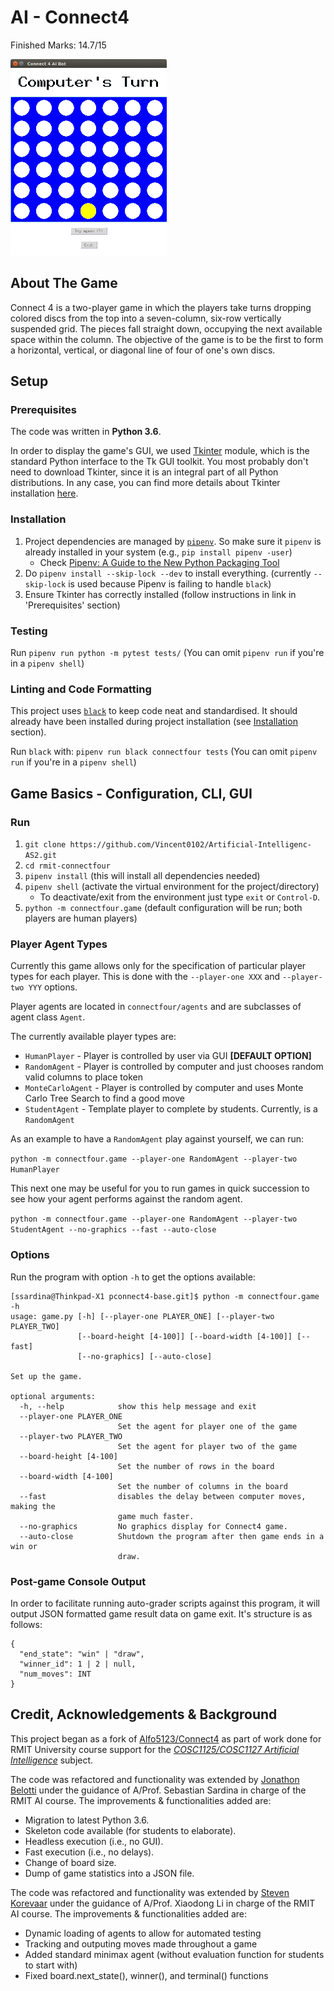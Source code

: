 # AI - Connect4

Finished Marks: 14.7/15

![screenshot](https://github.com/Vincent0102/Artificial-Intelligenc-AS2/blob/master/img/game_example-small.gif)

## About The Game

Connect 4 is a two-player game in which the players take turns dropping colored discs from the top into a seven-column, six-row vertically suspended grid. The pieces fall straight down, occupying the next available space within the column. The objective of the game is to be the first to form a horizontal, vertical, or diagonal line of four of one's own discs.


## Setup

### Prerequisites

The code was written in **Python 3.6**. 

In order to display the game's GUI, we used [Tkinter](https://docs.python.org/3/library/tkinter.html) module, which is the standard Python interface to the Tk GUI toolkit. 
You most probably don't need to download Tkinter, since it is an integral part of all Python distributions. In any case, you can find more details about Tkinter installation [here](http://ftp.ntua.gr/mirror/python/topics/tkinter/download.html).

### Installation

1. Project dependencies are managed by [`pipenv`](https://github.com/pypa/pipenv). So make sure it `pipenv` is already installed in your system (e.g., `pip install pipenv -user`)
     * Check [Pipenv: A Guide to the New Python Packaging Tool
](https://realpython.com/pipenv-guide)
2. Do `pipenv install --skip-lock --dev` to install everything. (currently `--skip-lock` is used because Pipenv is failing to handle `black`)
2. Ensure Tkinter has correctly installed (follow instructions in link in 'Prerequisites' section)

### Testing

Run `pipenv run python -m pytest tests/` (You can omit `pipenv run` if you're in a `pipenv shell`)

### Linting and Code Formatting

This project uses [`black`](https://github.com/ambv/black) to keep code neat and standardised. It should already have been installed during project installation (see [Installation](#installation) section).

Run `black` with: `pipenv run black connectfour tests` (You can omit `pipenv run` if you're in a `pipenv shell`)



## Game Basics - Configuration, CLI, GUI

### Run

1. `git clone https://github.com/Vincent0102/Artificial-Intelligenc-AS2.git`
2. `cd rmit-connectfour`
3. `pipenv install` (this will install all dependencies needed) 
4. `pipenv shell` (activate the virtual environment for the project/directory)
    * To deactivate/exit from the environment just type `exit` or `Control-D`.
4. `python -m connectfour.game` (default configuration will be run; both players are human players)


### Player Agent Types

Currently this game allows only for the specification of particular player types for each player. This is done with the `--player-one XXX` and `--player-two YYY` options. 

Player agents are located in `connectfour/agents` and are subclasses of agent class `Agent`.


The currently available player types are:

* `HumanPlayer` - Player is controlled by user via GUI **[DEFAULT OPTION]**
* `RandomAgent` - Player is controlled by computer and just chooses random valid columns to place token
* `MonteCarloAgent` - Player is controlled by computer and uses Monte Carlo Tree Search to find a good move
* `StudentAgent` - Template player to complete by students. Currently, is a  `RandomAgent`


As an example to have a `RandomAgent` play against yourself, we can run:

`python -m connectfour.game --player-one RandomAgent --player-two HumanPlayer`

This next one may be useful for you to run games in quick succession to see how your agent performs against the random agent.

`python -m connectfour.game --player-one RandomAgent --player-two StudentAgent --no-graphics --fast --auto-close`


### Options

Run the program with option `-h` to get the options available:

```
[ssardina@Thinkpad-X1 pconnect4-base.git]$ python -m connectfour.game  -h
usage: game.py [-h] [--player-one PLAYER_ONE] [--player-two PLAYER_TWO]
               [--board-height [4-100]] [--board-width [4-100]] [--fast]
               [--no-graphics] [--auto-close]

Set up the game.

optional arguments:
  -h, --help            show this help message and exit
  --player-one PLAYER_ONE
                        Set the agent for player one of the game
  --player-two PLAYER_TWO
                        Set the agent for player two of the game
  --board-height [4-100]
                        Set the number of rows in the board
  --board-width [4-100]
                        Set the number of columns in the board
  --fast                disables the delay between computer moves, making the
                        game much faster.
  --no-graphics         No graphics display for Connect4 game.
  --auto-close          Shutdown the program after then game ends in a win or
                        draw.
```


### Post-game Console Output

In order to facilitate running auto-grader scripts against this program, it will output JSON formatted game result data on game exit. It's structure is as follows:

```
{
  "end_state": "win" | "draw",
  "winner_id": 1 | 2 | null,
  "num_moves": INT
}
```


## Credit, Acknowledgements & Background

This project began as a fork of [Alfo5123/Connect4](https://github.com/Alfo5123/Connect4) as part of work done for RMIT University course support for the [*COSC1125/COSC1127 Artificial Intelligence*](http://www1.rmit.edu.au/courses/004123) subject.  

The code was refactored and functionality was extended by [Jonathon Belotti](https://github.com/thundergolfer) under the guidance of A/Prof. Sebastian Sardina in charge of the RMIT AI course. The improvements & functionalities added are:

* Migration to latest Python 3.6.
* Skeleton code available (for students to elaborate).
* Headless execution (i.e., no GUI).
* Fast execution (i.e., no delays).
* Change of board size.
* Dump of game statistics into a JSON file.


The code was refactored and functionality was extended by [Steven Korevaar](https://github.com/StevenKorevaar) under the guidance of A/Prof. Xiaodong Li in charge of the RMIT AI course. The improvements & functionalities added are:

* Dynamic loading of agents to allow for automated testing 
* Tracking and outputing moves made throughout a game
* Added standard minimax agent (without evaluation function for students to start with)
* Fixed board.next_state(), winner(), and terminal() functions

